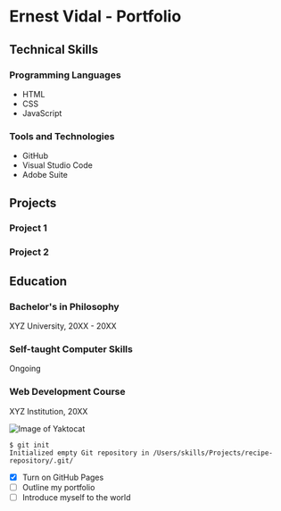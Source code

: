 # Ernest Vidal - Portfolio

## Technical Skills

### Programming Languages
- HTML
- CSS
- JavaScript

### Tools and Technologies
- GitHub
- Visual Studio Code
- Adobe Suite

## Projects

### Project 1

### Project 2

## Education

### Bachelor's in Philosophy
XYZ University, 20XX - 20XX

### Self-taught Computer Skills
Ongoing

### Web Development Course
XYZ Institution, 20XX

![Image of Yaktocat](https://octodex.github.com/images/yaktocat.png)

```
$ git init
Initialized empty Git repository in /Users/skills/Projects/recipe-repository/.git/
```

- [x] Turn on GitHub Pages
- [ ] Outline my portfolio
- [ ] Introduce myself to the world
